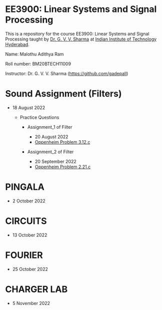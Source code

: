 # EE3900: Linear Systems and Signal Processing
This is a repository for the course EE3900: Linear Systems and Signal Processing taught by [Dr. G. V. V. Sharma](https://www.iith.ac.in/~gadepall/) at [Indian Institute of Technology Hyderabad](https://iith.ac.in/).

Name: Malothu Adithya Ram

Roll number: BM20BTECH11009

Instructor: Dr. G. V. V. Sharma (https://github.com/gadepall)


# Sound Assignment (Filters)
- 18 August 2022

  - Practice Questions
  
    - Assignment_1 of Filter
      - 20 August 2022
      - [Oppenheim Problem 3.12.c](https://research.iaun.ac.ir/pd/naghsh/pdfs/UploadFile_2230.pdf#page=130)
   
    - Assignment_2 of Filter
      - 20 September 2022
      - [Oppenheim Problem 2.21.c](https://research.iaun.ac.ir/pd/naghsh/pdfs/UploadFile_2230.pdf#page=76)

# PINGALA
  - 2 October 2022
  
# CIRCUITS
  - 13 October 2022
  
# FOURIER
  - 25 October 2022
 
# CHARGER LAB
  - 5 November 2022
  
  
  
 
 
  
